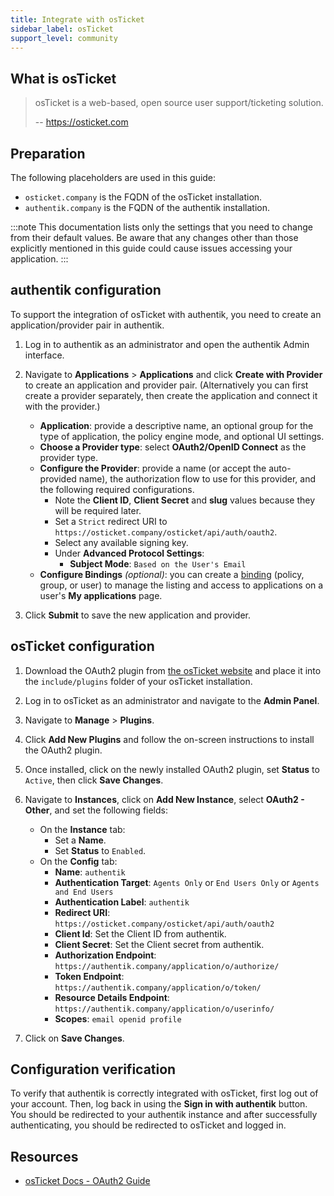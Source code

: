 ```yaml
---
title: Integrate with osTicket
sidebar_label: osTicket
support_level: community
---
```


## What is osTicket

> osTicket is a web-based, open source user support/ticketing solution.
>
> -- https://osticket.com

## Preparation

The following placeholders are used in this guide:

- `osticket.company` is the FQDN of the osTicket installation.
- `authentik.company` is the FQDN of the authentik installation.

:::note
This documentation lists only the settings that you need to change from their default values. Be aware that any changes other than those explicitly mentioned in this guide could cause issues accessing your application.
:::

## authentik configuration

To support the integration of osTicket with authentik, you need to create an application/provider pair in authentik.

1. Log in to authentik as an administrator and open the authentik Admin interface.
2. Navigate to **Applications** > **Applications** and click **Create with Provider** to create an application and provider pair. (Alternatively you can first create a provider separately, then create the application and connect it with the provider.)
    - **Application**: provide a descriptive name, an optional group for the type of application, the policy engine mode, and optional UI settings.
    - **Choose a Provider type**: select **OAuth2/OpenID Connect** as the provider type.
    - **Configure the Provider**: provide a name (or accept the auto-provided name), the authorization flow to use for this provider, and the following required configurations.
        - Note the **Client ID**, **Client Secret** and **slug** values because they will be required later.
        - Set a `Strict` redirect URI to `https://osticket.company/osticket/api/auth/oauth2`.
        - Select any available signing key.
        - Under **Advanced Protocol Settings**:
            - **Subject Mode**: `Based on the User's Email`
    - **Configure Bindings** _(optional)_: you can create a [binding](/docs/add-secure-apps/flows-stages/bindings/) (policy, group, or user) to manage the listing and access to applications on a user's **My applications** page.

3. Click **Submit** to save the new application and provider.

## osTicket configuration

1. Download the OAuth2 plugin from [the osTicket website](https://osticket.com/download) and place it into the `include/plugins` folder of your osTicket installation.
2. Log in to osTicket as an administrator and navigate to the **Admin Panel**.
3. Navigate to **Manage** > **Plugins**.
4. Click **Add New Plugins** and follow the on-screen instructions to install the OAuth2 plugin.
5. Once installed, click on the newly installed OAuth2 plugin, set **Status** to `Active`, then click **Save Changes**.
6. Navigate to **Instances**, click on **Add New Instance**, select **OAuth2 - Other**, and set the following fields:
    - On the **Instance** tab:
        - Set a **Name**.
        - Set **Status** to `Enabled`.
    - On the **Config** tab:
        - **Name**: `authentik`
        - **Authentication Target**: `Agents Only` or `End Users Only` or `Agents and End Users`
        - **Authentication Label**: `authentik`
        - **Redirect URI**: `https://osticket.company/osticket/api/auth/oauth2`
        - **Client Id**: Set the Client ID from authentik.
        - **Client Secret**: Set the Client secret from authentik.
        - **Authorization Endpoint**: `https://authentik.company/application/o/authorize/`
        - **Token Endpoint**: `https://authentik.company/application/o/token/`
        - **Resource Details Endpoint**: `https://authentik.company/application/o/userinfo/`
        - **Scopes**: `email openid profile`

7. Click on **Save Changes**.

## Configuration verification

To verify that authentik is correctly integrated with osTicket, first log out of your account. Then, log back in using the **Sign in with authentik** button. You should be redirected to your authentik instance and after successfully authenticating, you should be redirected to osTicket and logged in.

## Resources

- [osTicket Docs - OAuth2 Guide](https://docs.osticket.com/en/latest/Guides/OAuth2%20Guide.html)
